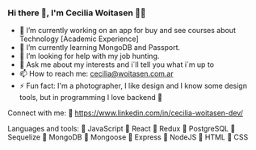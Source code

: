 ### Hi there 👋, I'm Cecilia Woitasen 🙋‍♀️

- 🔭 I’m currently working on an app for buy and see courses about Technology [Academic Experience]
- 🌱 I’m currently learning MongoDB and Passport.
- 🤔 I’m looking for help with my job hunting.
- 💬 Ask me about my interests and i´ll tell you what i´m up to
- 📫 How to reach me: cecilia@woitasen.com.ar
- ⚡ Fun fact: I'm a photographer, I like design and I know some design tools, but in programming I love backend 🤣

Connect with me: 
 🔹 https://www.linkedin.com/in/cecilia-woitasen-dev/

Languages and tools:
🔵 JavaScript
🔴 React
🔵 Redux
🔴 PostgreSQL
🔵 Sequelize
🔴 MongoDB
🔵 Mongoose
🔴 Express
🔵 NodeJS
🔴 HTML
🔵 CSS
